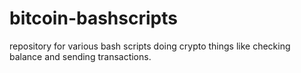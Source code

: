 # bitcoin-bashscripts
repository for various bash scripts doing crypto things like checking balance and sending transactions.
